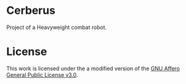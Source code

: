 # Cerberus
Project of a Heavyweight combat robot.

# License
This work is licensed under the a modified version of the [GNU Affero General Public License v3.0](/license).
